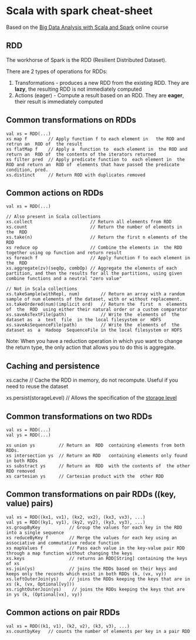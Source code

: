 # Scala with spark cheat-sheet
Based on the [Big Data Analysis with Scala and Spark](https://courseware.epfl.ch/courses/course-v1:EPFL+scala-spark-big-data+2018-T1/) online course

## RDD
The workhorse of Spark is the RDD (Resilient Distributed Dataset).

There are 2 types of operations for RDDs:
1. Transformations - produces a new RDD from the existing RDD. They are **lazy**, the resulting RDD is not immediately computed 
2. Actions (eager) - Compute a result based on an RDD. They are **eager**, their result is immediately computed

## Common transformations on RDDs
```
val xs = RDD(...)
xs map f        // Apply function f to each element in   the ROD and retrun an  ROD of  the result
xs flatMap f    // Apply a  function to  each element in  the ROD and return an  ROD of  the contents of the iterators returned
xs filter pred  // Apply predicate function to  each element in  the  ROD and return an  ROD of  elements that have passed the predicate condition, pred.
xs.distinct     // Return ROD with duplicates removed
```

## Common actions on RDDs
```
val xs = RDD(...)

// Also present in Scala collections
xs.collect                      // Return all elements from RDD
xs.count                        // Return the number of elements in the  RDD
xs.take(n)                      // Return the first n elements of the  RDD
xs reduce op                    // Combine the elements in  the RDD  together using op function and return result
xs foreach f                    // Apply function f to each element in  the  RDD
xs.aggregate(zv)(seqOp, combOp) // Aggregate the elements of each partition, and then the results for all the partitions, using given combine functions and a neutral "zero value"

// Not in Scala collections
xs.takeSample(withRepl, num)        // Return an array with a random sample of num elements of the dataset, with or without replacement.
xs.takeOrdered(num)(implicit ord)   // Return the  first  n  elements of  the  ROD  using either their natural order or a custom comparator
xs.saveAsTextFile(path)             // Write the  elements of  the  dataset as  a  text  file  in the local filesystem or  HDFS
xs.saveAsSequenceFile(path)         // Write the  elements of  the  dataset as  a  Hadoop  Se­quenceFile in the local filesystem or HDFS
```

Note: When you have a reduction operation in which yuo want to change the return type, the only action that allows you to do this is aggregate. 

## Caching and persistence
xs.cache                    // Cache the RDD in memory, do not recompute. Useful if you need to reuse the dataset

xs.persist(storageLevel)    // Allows the specification of the [storage level](https://spark.apache.org/docs/latest/rdd-programming-guide.html#which-storage-level-to-choose)

## Common transformations on two RDDs
```
val xs = RDD(...)
val ys = RDD(...)

xs union ys         // Return an  RDD  containing elements from both RDDs.
xs intersection ys  // Return an RDD   containing elements only found in both RDDs
xs substract ys     // Return an  RDD  with the contents of  the other RDD removed
xs cartesian ys     // Cartesian product with the  other RDD
```

## Common transformations on pair RDDs ((key, value) pairs)
```
val xs = RDD((kx1, vx1), (kx2, vx2), (kx3, vx3), ...)
val ys = RDD((ky1, vy1), (ky2, vy2), (ky3, vy3), ...)
xs.groupByKey           // Group the values for each key in the RDD into a single sequence
xs reduceByKey f        // Merge the values for each key using an associative and commutative reduce function
xs mapValues f          // Pass each value in the key-value pair RDD through a map function without changing the keys
xs.keys                 // returns an RDD[String] containing the keys of xs 
xs.join(ys)             // joins the RDDs based on their keys and keeps only the records which exist in both RDDs (k, (vx, vy))
xs.leftOuterJoin(ys)    // joins the RDDs keeping the keys that are in xs (k, (vx, Optional[vy]))
xs.rightOuterJoin(ys)    // joins the RDDs keeping the keys that are in ys (k, (Optional[vx], vy))
```

## Common actions on pair RDDs
```
val xs = RDD((k1, v1), (k2, v2), (k3, v3), ...)
xs.countbyKey   // counts the number of elements per key in a pair RDD
```
